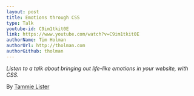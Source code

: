 ```yaml
---
layout: post
title: Emotions through CSS
type: Talk
youtube-id: C9im1tkit0E
link: https://www.youtube.com/watch?v=C9im1tkit0E
authorName: Tim Holman
authorUrl: http://tholman.com
authorGithub: tholman
---
```


_Listen to a talk about bringing out life-like emotions in your website, with CSS._

By [Tammie Lister](http://diaryofawebsite.com/)
